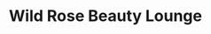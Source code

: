 ---
title: "Wild Rose Beauty Lounge"
url: /zanesville/wild-rose-beauty-lounge/
shop: hairdresser
---